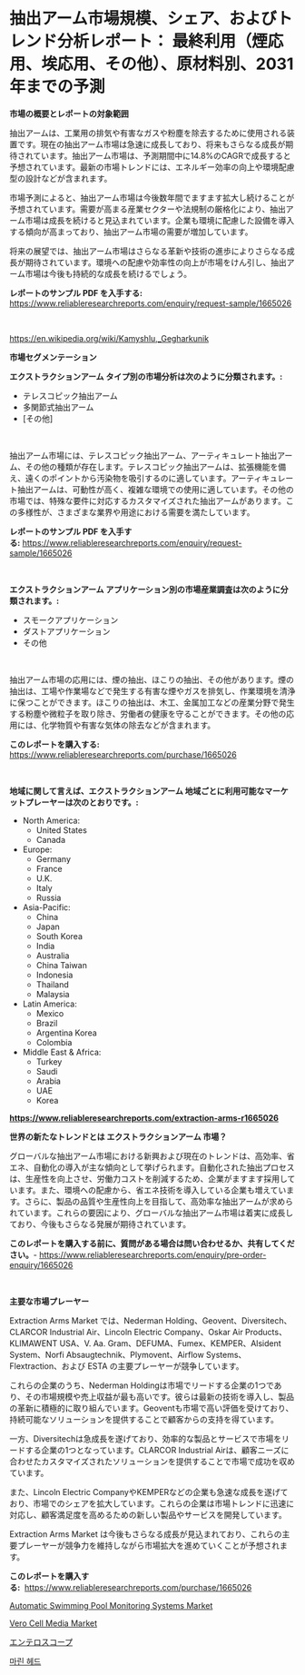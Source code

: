 <p><h1>抽出アーム市場規模、シェア、およびトレンド分析レポート： 最終利用（煙応用、埃応用、その他）、原材料別、2031年までの予測</h1></p><p><strong>市場の概要とレポートの対象範囲</strong></p>
<p><p>抽出アームは、工業用の排気や有害なガスや粉塵を除去するために使用される装置です。現在の抽出アーム市場は急速に成長しており、将来もさらなる成長が期待されています。抽出アーム市場は、予測期間中に14.8%のCAGRで成長すると予想されています。最新の市場トレンドには、エネルギー効率の向上や環境配慮型の設計などが含まれます。</p><p>市場予測によると、抽出アーム市場は今後数年間でますます拡大し続けることが予想されています。需要が高まる産業セクターや法規制の厳格化により、抽出アーム市場は成長を続けると見込まれています。企業も環境に配慮した設備を導入する傾向が高まっており、抽出アーム市場の需要が増加しています。</p><p>将来の展望では、抽出アーム市場はさらなる革新や技術の進歩によりさらなる成長が期待されています。環境への配慮や効率性の向上が市場をけん引し、抽出アーム市場は今後も持続的な成長を続けるでしょう。</p></p>
<p><strong>レポートのサンプル PDF を入手する:</strong> <a href="https://www.reliableresearchreports.com/enquiry/request-sample/1665026">https://www.reliableresearchreports.com/enquiry/request-sample/1665026</a></p>
<p>&nbsp;</p>
<p><a href="https://en.wikipedia.org/wiki/Kamyshlu,_Gegharkunik">https://en.wikipedia.org/wiki/Kamyshlu,_Gegharkunik</a></p>
<p><strong>市場セグメンテーション</strong></p>
<p><strong>エクストラクションアーム タイプ別の市場分析は次のように分類されます。:</strong></p>
<p><ul><li>テレスコピック抽出アーム</li><li>多関節式抽出アーム</li><li>[その他]</li></ul></p>
<p>&nbsp;</p>
<p><p>抽出アーム市場には、テレスコピック抽出アーム、アーティキュレート抽出アーム、その他の種類が存在します。テレスコピック抽出アームは、拡張機能を備え、遠くのポイントから汚染物を吸引するのに適しています。アーティキュレート抽出アームは、可動性が高く、複雑な環境での使用に適しています。その他の市場では、特殊な要件に対応するカスタマイズされた抽出アームがあります。この多様性が、さまざまな業界や用途における需要を満たしています。</p></p>
<p><strong>レポートのサンプル PDF を入手する:</strong>&nbsp;<a href="https://www.reliableresearchreports.com/enquiry/request-sample/1665026">https://www.reliableresearchreports.com/enquiry/request-sample/1665026</a></p>
<p>&nbsp;</p>
<p><strong> エクストラクションアーム アプリケーション別の市場産業調査は次のように分類されます。:</strong></p>
<p><ul><li>スモークアプリケーション</li><li>ダストアプリケーション</li><li>その他</li></ul></p>
<p>&nbsp;</p>
<p><p>抽出アーム市場の応用には、煙の抽出、ほこりの抽出、その他があります。煙の抽出は、工場や作業場などで発生する有害な煙やガスを排気し、作業環境を清浄に保つことができます。ほこりの抽出は、木工、金属加工などの産業分野で発生する粉塵や微粒子を取り除き、労働者の健康を守ることができます。その他の応用には、化学物質や有害な気体の除去などが含まれます。</p></p>
<p><strong>このレポートを購入する:</strong>&nbsp; <a href="https://www.reliableresearchreports.com/purchase/1665026">https://www.reliableresearchreports.com/purchase/1665026</a></p>
<p>&nbsp;</p>
<p><strong>地域に関して言えば、エクストラクションアーム 地域ごとに利用可能なマーケットプレーヤーは次のとおりです。:</strong></p>
<p><ul>
    <li>
        North America:
        <ul>
            <li>United States</li>
            <li>Canada</li>
        </ul>
    </li>
    <li>
        Europe:
        <ul>
            <li>Germany</li>
            <li>France</li>
            <li>U.K.</li>
            <li>Italy</li>
            <li>Russia</li>
        </ul>
    </li>
    <li>
        Asia-Pacific:
        <ul>
            <li>China</li>
            <li>Japan</li>
            <li>South Korea</li>
            <li>India</li>
            <li>Australia</li>
            <li>China Taiwan</li>
            <li>Indonesia</li>
            <li>Thailand</li>
            <li>Malaysia</li>
        </ul>
    </li>
    <li>
        Latin America:
        <ul>
            <li>Mexico</li>
            <li>Brazil</li>
            <li>Argentina Korea</li>
            <li>Colombia</li>
        </ul>
    </li>
    <li>
        Middle East & Africa:
        <ul>
            <li>Turkey</li>
            <li>Saudi</li>
            <li>Arabia</li>
            <li>UAE</li>
            <li>Korea</li>
        </ul>
    </li>
    </ul></p>
<p><strong><a href="https://www.reliableresearchreports.com/extraction-arms-r1665026">https://www.reliableresearchreports.com/extraction-arms-r1665026</a></strong>&nbsp;</p>
<p><strong>世界の新たなトレンドとは エクストラクションアーム 市場？</strong></p>
<p><p>グローバルな抽出アーム市場における新興および現在のトレンドは、高効率、省エネ、自動化の導入が主な傾向として挙げられます。自動化された抽出プロセスは、生産性を向上させ、労働力コストを削減するため、企業がますます採用しています。また、環境への配慮から、省エネ技術を導入している企業も増えています。さらに、製品の品質や生産性向上を目指して、高効率な抽出アームが求められています。これらの要因により、グローバルな抽出アーム市場は着実に成長しており、今後もさらなる発展が期待されています。</p></p>
<p><strong>このレポートを購入する前に、質問がある場合は問い合わせるか、共有してください。</strong>- <a href="https://www.reliableresearchreports.com/enquiry/pre-order-enquiry/1665026">https://www.reliableresearchreports.com/enquiry/pre-order-enquiry/1665026</a></p>
<p>&nbsp;</p>
<p><strong>主要な市場プレーヤー</strong></p>
<p><p>Extraction Arms Market では、Nederman Holding、Geovent、Diversitech、CLARCOR Industrial Air、Lincoln Electric Company、Oskar Air Products、KLIMAWENT USA、V. Aa. Gram、DEFUMA、Fumex、KEMPER、Alsident System、Norfi Absaugtechnik、Plymovent、Airflow Systems、Flextraction、および ESTA の主要プレーヤーが競争しています。 </p><p>これらの企業のうち、Nederman Holdingは市場でリードする企業の1つであり、その市場規模や売上収益が最も高いです。彼らは最新の技術を導入し、製品の革新に積極的に取り組んでいます。Geoventも市場で高い評価を受けており、持続可能なソリューションを提供することで顧客からの支持を得ています。</p><p>一方、Diversitechは急成長を遂げており、効率的な製品とサービスで市場をリードする企業の1つとなっています。CLARCOR Industrial Airは、顧客ニーズに合わせたカスタマイズされたソリューションを提供することで市場で成功を収めています。</p><p>また、Lincoln Electric CompanyやKEMPERなどの企業も急速な成長を遂げており、市場でのシェアを拡大しています。これらの企業は市場トレンドに迅速に対応し、顧客満足度を高めるための新しい製品やサービスを開発しています。</p><p>Extraction Arms Market は今後もさらなる成長が見込まれており、これらの主要プレーヤーが競争力を維持しながら市場拡大を進めていくことが予想されます。</p></p>
<p><strong>このレポートを購入する:</strong>&nbsp;&nbsp;<a href="https://www.reliableresearchreports.com/purchase/1665026">https://www.reliableresearchreports.com/purchase/1665026</a></p>
<p><p><a href="https://issuu.com/reportprime-2/docs/automatic-swimming-pool-monitoring-systems-market-">Automatic Swimming Pool Monitoring Systems Market</a></p><p><a href="https://github.com/Bryanturray6576/Market-Research-Report-List-1/blob/main/vero-cell-media-market.md">Vero Cell Media Market</a></p><p><a href="https://github.com/RandallRunte2023/Market-Research-Report-List-2/blob/main/266705614509.md">エンテロスコープ</a></p><p><a href="https://github.com/LuckeyCorbin/Market-Research-Report-List-2/blob/main/758953720916.md">마린 헤드</a></p></p>